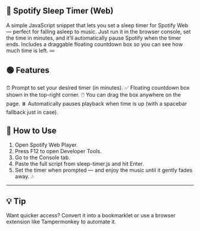 ## 🎵 Spotify Sleep Timer (Web)
A simple JavaScript snippet that lets you set a sleep timer for Spotify Web — perfect for falling asleep to music.
Just run it in the browser console, set the time in minutes, and it’ll automatically pause Spotify when the timer ends.
Includes a draggable floating countdown box so you can see how much time is left. 💤

## 🟢 Features
⏰ Prompt to set your desired timer (in minutes).
✅ Floating countdown box shown in the top-right corner.
🖱️ You can drag the box anywhere on the page.
⏸️ Automatically pauses playback when time is up (with a spacebar fallback just in case).

## 🚀 How to Use
1. Open Spotify Web Player.
2. Press F12 to open Developer Tools.
3. Go to the Console tab.
4. Paste the full script from sleep-timer.js and hit Enter.
4. Set the timer when prompted — and enjoy the music until it gently fades away. 🎶
---
## 💡 Tip
Want quicker access? Convert it into a bookmarklet or use a browser extension like Tampermonkey to automate it.
